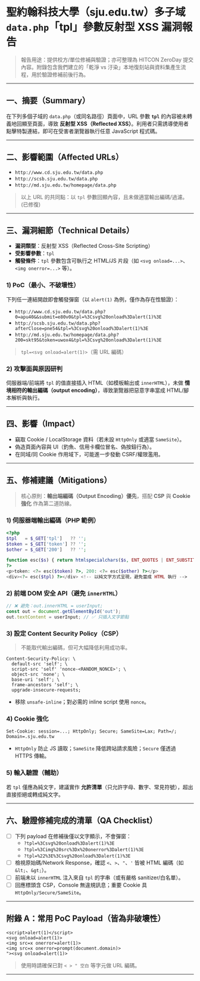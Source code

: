 # 聖約翰科技大學（sju.edu.tw）多子域 `data.php`「tpl」參數反射型 XSS 漏洞報告

> 報告用途：提供校方/單位修補與驗證；亦可整理為 HITCON ZeroDay 提交內容。附錄包含我們建立的「乾淨 vs 汙染」本地復刻站與資料集產生流程，用於驗證修補前後行為。

---

## 一、摘要（Summary）
在下列多個子域的 `data.php`（或同名路徑）頁面中，URL 參數 **`tpl`** 的內容被未轉義地回顯至頁面，導致 **反射型 XSS（Reflected XSS）**。利用者只需誘導使用者點擊特製連結，即可在受害者瀏覽器執行任意 JavaScript 程式碼。


---

## 二、影響範圍（Affected URLs）
- `http://www.cd.sju.edu.tw/data.php`
- `http://scsb.sju.edu.tw/data.php`
- `http://md.sju.edu.tw/homepage/data.php`

> 以上 URL 的共同點：以 `tpl` 參數回顯內容，且未做適當輸出編碼/過濾。
(已修復)
---

## 三、漏洞細節（Technical Details）
- **漏洞類型**：反射型 XSS（Reflected Cross-Site Scripting）
- **受影響參數**：`tpl`
- **觸發條件**：`tpl` 參數包含可執行之 HTML/JS 片段（如 `<svg onload=...>`、`<img onerror=...>` 等）。

### 1) PoC（最小、不破壞性）
下列任一連結開啟即會觸發彈窗（以 `alert(1)` 為例，僅作為存在性驗證）：
- `http://www.cd.sju.edu.tw/data.php?0=apu40&&submit=e80v0&tpl=%3Csvg%20onload%3Dalert(1)%3E`
- `http://scsb.sju.edu.tw/data.php?afterClose=pne54&tpl=%3Csvg%20onload%3Dalert(1)%3E`
- `http://md.sju.edu.tw/homepage/data.php?200=skt95&token=uwox4&tpl=%3Csvg%20onload%3Dalert(1)%3E`

> `tpl=<svg onload=alert(1)>`（需 URL 編碼）

### 2) 攻擊面與原因研判
伺服器端/前端將 `tpl` 的值直接插入 HTML（如模板輸出或 `innerHTML`），未做 **情境相符的輸出編碼（output encoding）**，導致瀏覽器把惡意字串當成 HTML/腳本解析與執行。

---

## 四、影響（Impact）
- 竊取 Cookie / LocalStorage 資料（若未設 `HttpOnly` 或適當 `SameSite`）。
- 偽造頁面內容與 UI（釣魚、信用卡欄位冒名、偽按鈕行為）。
- 在同域/同 Cookie 作用域下，可能進一步發動 CSRF/權限濫用。

---

## 五、修補建議（Mitigations）
> 核心原則：**輸出端編碼（Output Encoding）優先**，搭配 **CSP** 與 **Cookie 強化** 作為第二道防線。

### 1) 伺服器端輸出編碼（PHP 範例）
```php
<?php
$tpl   = $_GET['tpl']   ?? '';
$token = $_GET['token'] ?? '';
$other = $_GET['200']   ?? '';

function esc($s) { return htmlspecialchars($s, ENT_QUOTES | ENT_SUBSTITUTE, 'UTF-8'); }
?>
<p>token: <?= esc($token) ?>, 200: <?= esc($other) ?></p>
<div><?= esc($tpl) ?></div> <!-- 以純文字方式呈現，避免當成 HTML 執行 -->
```

### 2) 前端 DOM 安全 API（避免 `innerHTML`）
```js
// ❌ 避免：out.innerHTML = userInput;
const out = document.getElementById('out');
out.textContent = userInput; // ✅ 只插入文字節點
```

### 3) 設定 Content Security Policy（CSP）
> 不能取代輸出編碼，但可大幅降低利用成功率。
```
Content-Security-Policy: \
  default-src 'self'; \
  script-src 'self' 'nonce-<RANDOM_NONCE>'; \
  object-src 'none'; \
  base-uri 'self'; \
  frame-ancestors 'self'; \
  upgrade-insecure-requests;
```
- 移除 `unsafe-inline`；對必需的 inline script 使用 `nonce`。

### 4) Cookie 強化
```
Set-Cookie: session=...; HttpOnly; Secure; SameSite=Lax; Path=/; Domain=.sju.edu.tw
```
- `HttpOnly` 防止 JS 讀取；`SameSite` 降低跨站請求風險；`Secure` 僅透過 HTTPS 傳輸。

### 5) 輸入驗證（輔助）
若 `tpl` 僅應為純文字，建議實作 **允許清單**（只允許字母、數字、常見符號），超出直接拒絕或轉成純文字。

---

## 六、驗證修補完成的清單（QA Checklist）
- [ ] 下列 payload 在修補後僅以文字顯示，不會彈窗：
  - `?tpl=%3Csvg%20onload%3Dalert(1)%3E`
  - `?tpl=%3Cimg%20src%3Dx%20onerror%3Dalert(1)%3E`
  - `?tpl=%22%3E%3Csvg%20onload%3Dalert(1)%3E`
- [ ] 檢視原始碼/Network Response，確認 `<`、`>`、`"`、`'` 皆被 HTML 編碼（如 `&lt;`、`&gt;`）。
- [ ] 前端未以 `innerHTML` 注入來自 `tpl` 的字串（或有嚴格 sanitizer/白名單）。
- [ ] 回應標頭含 CSP，Console 無違規訊息；重要 Cookie 具 `HttpOnly/Secure/SameSite`。

---


## 附錄 A：常用 PoC Payload（皆為非破壞性）
```
<script>alert(1)</script>
<svg onload=alert(1)>
<img src=x onerror=alert(1)>
<img src=x onerror=prompt(document.domain)>
"><svg onload=alert(1)>
```
> 使用時請確保已對 `< > " 空白` 等字元做 URL 編碼。

---
